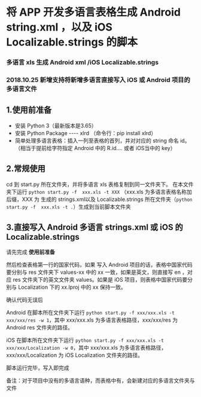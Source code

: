 # 将 APP 开发多语言表格生成 Android string.xml ，以及 iOS Localizable.strings 的脚本
### 多语言 xls 生成  Android xml /iOS Localizable.strings
### 2018.10.25 新增支持将新增多语言直接写入 iOS 或 Android 项目的多语言文件


## 1.使用前准备

- 安装 Python 3（最新版本是3.65）
- 安装 Python Package ---- xlrd （命令行：pip install xlrd）
- 简单处理多语言表格：插入一列至表格的首列，并对对应的 string 命名 id。（相当于提前给字符指定 Android 中的 R.id.... 或者 iOS当中的 key）

## 2.常规使用
cd 到 start.py 所在文件夹，并将多语言 xls 表格复制到同一文件夹下。
在本文件夹下运行  `python start.py -f  xxx.xls -t XXX`  （xxx.xls 为多语言表格名称加后缀，XXX 为 生成的 strings.xml以及 Localizable.strings 所在文件夹（`python start.py -f  xxx.xls -t .`）生成到当前脚本文件夹

## 3.直接写入 Android 多语言 strings.xml 或 iOS 的 Localizable.strings

请先完成 **使用前准备**

然后检查表格第一行的国家代码，如果 写入 Android 项目的话，表格中国家代码要分别与 res 文件夹下 values-xx 中的 xx 一致，如果是英文，则直接写 en ，对应 res 文件夹下的英文文件夹 values。如果是 iOS 项目，则表格中国家代码要分别与 Localization 下的 xx.lproj 中的 xx 保持一致。

确认代码无误后

Android 在脚本所在文件夹下运行 `python start.py -f xxx/xxx.xls -t xxx/xxx/res -w 1`，其中 xxx/xxx.xls 为多语言表格路径，xxx/xxx/res 为 Android res 文件夹的路径。

iOS 在脚本所在文件夹下运行 `python start.py -f xxx/xxx.xls -t xxx/xxx/Localization -w 0`，其中 xxx/xxx.xls 为多语言表格路径，xxx/xxx/Localization 为 iOS Localization 文件夹的路径。

脚本运行完毕，写入即完成

备注：对于项目中没有的多语言语种，而表格中有，会新建对应的多语言文件夹与文件
